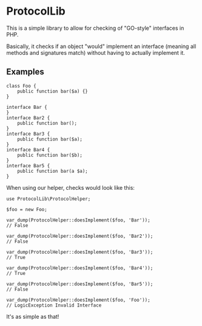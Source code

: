 # ProtocolLib

This is a simple library to allow for checking of "GO-style" interfaces in PHP.

Basically, it checks if an object "would" implement an interface (meaning all methods and signatures match) without having to actually implement it.

## Examples

    class Foo {
        public function bar($a) {}
    }

    interface Bar {
    }
    interface Bar2 {
        public function bar();
    }
    interface Bar3 {
        public function bar($a);
    }
    interface Bar4 {
        public function bar($b);
    }
    interface Bar5 {
        public function bar(a $a);
    }

When using our helper, checks would look like this:

    use ProtocolLib\ProtocolHelper;

    $foo = new Foo;

    var_dump(ProtocolHelper::doesImplement($foo, 'Bar'));
    // False

    var_dump(ProtocolHelper::doesImplement($foo, 'Bar2'));
    // False

    var_dump(ProtocolHelper::doesImplement($foo, 'Bar3'));
    // True

    var_dump(ProtocolHelper::doesImplement($foo, 'Bar4'));
    // True

    var_dump(ProtocolHelper::doesImplement($foo, 'Bar5'));
    // False

    var_dump(ProtocolHelper::doesImplement($foo, 'Foo'));
    // LogicException Invalid Interface

It's as simple as that!